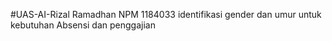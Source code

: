 ﻿#UAS-AI-Rizal Ramadhan NPM 1184033
identifikasi gender dan umur untuk kebutuhan Absensi dan penggajian